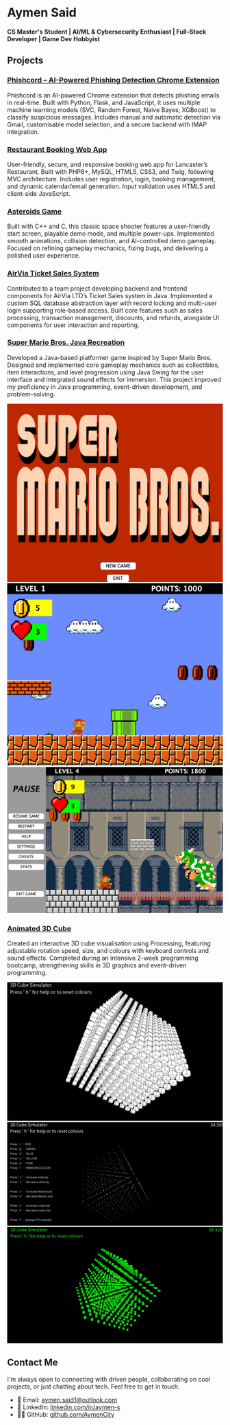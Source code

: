 # Aymen Said
**CS Master's Student | AI/ML & Cybersecurity Enthusiast | Full-Stack Developer | Game Dev Hobbyist**

## Projects
### [Phishcord – AI-Powered Phishing Detection Chrome Extension](https://github.com/AymenCity/phishcord-phishing-detector)
Phishcord is an AI-powered Chrome extension that detects phishing emails in real-time. Built with Python, Flask, and JavaScript, it uses multiple machine learning models (SVC, Random Forest, Naive Bayes, XGBoost) to classify suspicious messages. Includes manual and automatic detection via Gmail, customisable model selection, and a secure backend with IMAP integration.

### [Restaurant Booking Web App](https://github.com/AymenCity/lancasters-web-dev-bookings)
User-friendly, secure, and responsive booking web app for Lancaster’s Restaurant. Built with PHP8+, MySQL, HTML5, CSS3, and Twig, following MVC architecture. Includes user registration, login, booking management, and dynamic calendar/email generation. Input validation uses HTML5 and client-side JavaScript.

### [Asteroids Game](https://github.com/AymenCity/IN2026-Asteroids)
Built with C++ and C, this classic space shooter features a user-friendly start screen, playable demo mode, and multiple power-ups. Implemented smooth animations, collision detection, and AI-controlled demo gameplay. Focused on refining gameplay mechanics, fixing bugs, and delivering a polished user experience.

### [AirVia Ticket Sales System](https://github.com/AymenCity/TeamProject)
Contributed to a team project developing backend and frontend components for AirVia LTD’s Ticket Sales system in Java. Implemented a custom SQL database abstraction layer with record locking and multi-user login supporting role-based access. Built core features such as sales processing, transaction management, discounts, and refunds, alongside UI components for user interaction and reporting.

### [Super Mario Bros. Java Recreation](https://github.com/AymenCity/citygame2122-AymenCity)
Developed a Java-based platformer game inspired by Super Mario Bros. Designed and implemented core gameplay mechanics such as collectibles, item interactions, and level progression using Java Swing for the user interface and integrated sound effects for immersion. This project improved my proficiency in Java programming, event-driven development, and problem-solving.

![Start Screen](/assets/img/image0.png)
![Gameplay](/assets/img/image1.png)
![Menu](/assets/img/image2.png)

### [Animated 3D Cube](https://github.com/AymenCity/bootcamp_project)
Created an interactive 3D cube visualisation using Processing, featuring adjustable rotation speed, size, and colours with keyboard controls and sound effects. Completed during an intensive 2-week programming bootcamp, strengthening skills in 3D graphics and event-driven programming.

![cube0](/assets/img/cube0.jpg)
![cube1](/assets/img/cube1.jpg)
![cube2](/assets/img/cube2.jpg)

## Contact Me
I'm always open to connecting with driven people, collaborating on cool projects, or just chatting about tech. Feel free to get in touch.

- 📧 Email: [aymen.said1@outlook.com](mailto:aymen.said1@outlook.com)  
- 💼 LinkedIn: [linkedin.com/in/aymen-s](https://www.linkedin.com/in/aymen-s/)  
- 🧑‍💻 GitHub: [github.com/AymenCity](https://github.com/AymenCity)
